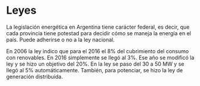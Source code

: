 # Leyes
La legislación energética en Argentina tiene carácter federal, es decir, que cada provincia tiene potestad para decidir cómo se maneja la energía en el país. Puede adherirse o no a la ley nacional.

En 2006 la ley indico que para el 2016 el 8% del cubrimiento del consumo con renovables. En 2016 simplemente se llegó al 3%. Ese año se modificó la ley y se hizo un objetivo del 20%. En la ley se paso del 30 a 50 MW y se llegó al 5% automáticamente. También, para potenciar, se hizo la ley de generación distribuida.